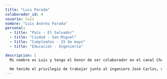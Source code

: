 ```yaml
---
title: "Luis Parada"
colaborador_id: 4
usuario: luis
nombre: "Luis Andrés Parada"
personal:
  - title: "País - El Salvador"
  - title: "Ciudad - San Miguel"
  - title: "Cumpleaños - 15 de mayo"
  - title: "Educación - Ingeniería"

descripcion: |
  Mi nombre es Luis y tengo el honor de ser colaborador en el canal ChepeCarlos. Quiero compartir con ustedes lo emocionante y enriquecedor que ha sido    para mí esta experiencia. Cada día en el canal es una oportunidad para aprender algo nuevo, lo cual resulta ser muy beneficioso para mis estudios de     ingeniería.

  He tenido el privilegio de trabajar junto al ingeniero José Carlos, una persona verdaderamente inspiradora. Él no solo es un experto en su campo,        sino que también tiene una habilidad excepcional para enseñar conceptos complejos de una manera simple y comprensible. Su motivación y enfoque hacen     que cada lección sea una experiencia valiosa.
---
```



